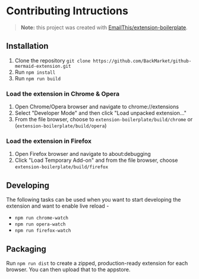 # Contributing Intructions

> **Note:** this project was created with [EmailThis/extension-boilerplate](https://github.com/EmailThis/extension-boilerplate).

## Installation

1. Clone the repository `git clone https://github.com/BackMarket/github-mermaid-extension.git`
2. Run `npm install`
3. Run `npm run build`

### Load the extension in Chrome & Opera

1. Open Chrome/Opera browser and navigate to chrome://extensions
2. Select "Developer Mode" and then click "Load unpacked extension..."
3. From the file browser, choose to `extension-boilerplate/build/chrome` or (`extension-boilerplate/build/opera`)

### Load the extension in Firefox

1. Open Firefox browser and navigate to about:debugging
2. Click "Load Temporary Add-on" and from the file browser, choose `extension-boilerplate/build/firefox`

## Developing

The following tasks can be used when you want to start developing the extension and want to enable live reload - 

- `npm run chrome-watch`
- `npm run opera-watch`
- `npm run firefox-watch`

## Packaging

Run `npm run dist` to create a zipped, production-ready extension for each browser. You can then upload that to the appstore.
